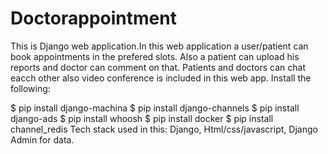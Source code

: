 # Doctorappointment
This is Django web application.In this web application a user/patient can book appointments in the prefered slots. Also a patient can upload his reports and doctor 
can comment on that.
Patients and doctors can chat eacch other also video conference is included in this web app.
Install the following:

$ pip install django-machina 
$ pip install django-channels 
$ pip install django-ads 
$ pip install whoosh 
$ pip install docker 
$ pip install channel_redis
Tech stack used in this:
Django, Html/css/javascript, Django Admin for data.
